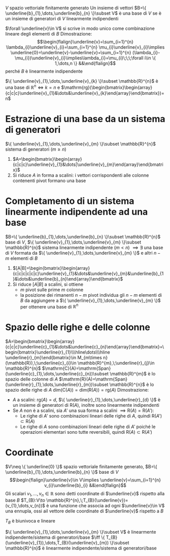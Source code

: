 $V$ spazio vettoriale finitamente generato
Un insieme di vettori $B=\{ \underline{b}_{1},\dots,\underline{b}_{n} \}\subset V$ è una base di $V$ se è un insieme di generatori di $V$ linearmente indipendenti

$\forall \underline{v}\in V$ si scrive in modo unico come combinazione lineare degli elementi di $B$
Dimostrazione:
$$\begin{flalign}\underline{v}=\sum_{i=1}^{n} \lambda_{i}\underline{v}_{i}=\sum_{i=1}^{n} \mu_{i}\underline{v}_{i}\implies \underline{0}=\underline{v}-\underline{v}=\sum_{i=1}^{n} (\lambda_{i}-\mu_{i})\underline{v}_{i}\implies\lambda_{i}=\mu_{i}\;\;\;\forall i\in \{ 1,\dots,n \} &&\end{flalign}$$perché $B$ è linearmente indipendente

$\{ \underline{v}_{1},\dots,\underline{v}_{k} \}\subset \mathbb{R}^{n}$ è una base di $\mathbb{R}^{n}\iff k=n$ e $\mathrm{rg}(\begin{bmatrix}\begin{array}{c|c|c}\underline{v}_{1}&\dots&\underline{v}_{k}\end{array}\end{bmatrix})=n$

# Estrazione di una base da un sistema di generatori
$\{ \underline{v}_{1},\dots,\underline{v}_{m} \}\subset \mathbb{R}^{n}$ sistema di generatori ($m\geq n$)
 1) $A=\begin{bmatrix}\begin{array}{c|c|c}\underline{v}_{1}&\dots|\underline{v}_{m}\end{array}\end{bmatrix}$
 2) Si riduce $A$ in forma a scalini: i vettori corrispondenti alle colonne contenenti pivot formano una base

# Completamento di un sistema linearmente indipendente ad una base
$B=\{ \underline{b}_{1},\dots,\underline{b}_{n} \}\subset \mathbb{R}^{n}$ base di $V$, $\{ \underline{v}_{1},\dots,\underline{v}_{m} \}\subset \mathbb{R}^{n}$ sistema linearmente indipendente ($m<n$)
$\implies \exists$ una base di $V$ formata da $\{ \underline{v}_{1},\dots,\underline{v}_{m} \}$ e altri $n-m$ elementi di $B$
1) $[A|B]=\begin{bmatrix}\begin{array}{c|c|c|c|c|c}\underline{v}_{1}&\dots&\underline{v}_{m}&\underline{b}_{1}&\dots&\underline{b}_{n}\end{array}\end{bmatrix}$
2) Si riduce $[A|B]$ a scalini, si ottiene
	- $m$ pivot sulle prime $m$ colonne
	- la posizione dei rimanenti $n-m$ pivot individua gli $n-m$ elementi di $B$ da aggiungere a $\{ \underline{v}_{1},\dots,\underline{v}_{m} \}$ per ottenere una base di $\mathbb{R}^{n}$

# Spazio delle righe e delle colonne
$A=\begin{bmatrix}\begin{array}{c|c|c}\underline{c}_{1}&\dots&\underline{c}_{n}\end{array}\end{bmatrix}=\begin{bmatrix}\underline{r}_{1}\\\hline\dots\\\hline \underline{r}_{m}\end{bmatrix}\in M_{m\times n}(\mathbb{R}),\;\underline{c}_{i}\in \mathbb{R}^{m},\;\underline{r}_{j}\in \mathbb{R}^{n}$
$\mathrm{C}(A)=\mathrm{Span}(\underline{c}_{1},\dots,\underline{c}_{n})\subset \mathbb{R}^{m}$ è lo spazio delle colonne di $A$
$\mathrm{R}(A)=\mathrm{Span}(\underline{r}_{1},\dots,\underline{r}_{m})\subset \mathbb{R}^{n}$ è lo spazio delle righe di $A$
$\mathrm{dim}(\mathrm{C}(A))=\mathrm{dim}(\mathrm{R}(A))=\mathrm{rg}(A)$
Dimostrazione:
- $A$ a scalini: $\mathrm{rg}(A)=d$, $\{ \underline{r}_{1},\dots,\underline{r}_{d} \}$ è un insieme di generatori di $\mathrm{R}(A)$, inoltre sono linearmente indipendenti
- Se $A$ non è a scalini, sia $A'$ una sua forma a scalini $\implies \mathrm{R}(A)=\mathrm{R}(A')$:
	- Le righe di $A'$ sono combinazioni lineari delle righe di $A$, quindi $\mathrm{R}(A')\subset \mathrm{R}(A)$
	- Le righe di $A$ sono combinazioni lineari delle righe di $A'$ poiché le operazioni elementari sono tutte reversibili, quindi $\mathrm{R}(A)\subset \mathrm{R}(A')$

# Coordinate
$V\neq \{ \underline{0} \}$ spazio vettoriale finitamente generato, $B=\{ \underline{b}_{1},\dots,\underline{b}_{n} \}$ base di $V$
$$\begin{flalign}\underline{v}\in V\implies \underline{v}=\sum_{i=1}^{n} v_{i}\underline{b}_{i} &&\end{flalign}$$
Gli scalari $v_{1},\dots,v_{n}\in \mathbb{R}$ sono detti coordinate di $\underline{v}$ rispetto alla base $B$
$T_{B}:V\to \mathbb{R}^{n},\;T_{B}(\underline{v})=(v_{1},\dots,v_{n})$ è una funzione che associa ad ogni $\underline{v}\in V$ una ennupla, ossi ail vettore delle coordinate di $\underline{v}$ rispetto a $B$

$T_{B}$ è biunivoca e lineare

$\{ \underline{v}_{1},\dots,\underline{v}_{m} \}\subset V$ è linearmente indipendente/sistema di generatori/base $\iff \{ T_{B}(\underline{v}_{1}),\dots,T_{B}(\underline{v}_{m}) \}\subset \mathbb{R}^{n}$ è linearmente indipendente/sistema di generatori/base
